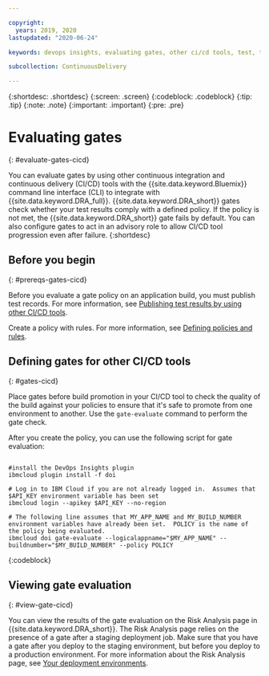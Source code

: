 ```yaml
---

copyright:
  years: 2019, 2020
lastupdated: "2020-06-24"

keywords: devops insights, evaluating gates, other ci/cd tools, test, tests, gate, gate failing, app, risk

subcollection: ContinuousDelivery

---
```


{:shortdesc: .shortdesc}
{:screen: .screen}
{:codeblock: .codeblock}
{:tip: .tip}
{:note: .note}
{:important: .important}
{:pre: .pre}

# Evaluating gates
{: #evaluate-gates-cicd}

You can evaluate gates by using other continuous integration and continuous delivery (CI/CD) tools with the {{site.data.keyword.Bluemix}} command line interface (CLI) to integrate with {{site.data.keyword.DRA_full}}. {{site.data.keyword.DRA_short}} gates check whether your test results comply with a defined policy. If the policy is not met, the {{site.data.keyword.DRA_short}} gate fails by default. You can also configure gates to act in an advisory role to allow CI/CD tool progression even after failure.
{:shortdesc}


## Before you begin
{: #prereqs-gates-cicd}

Before you evaluate a gate policy on an application build, you must publish test records. For more information, see [Publishing test results by using other CI/CD tools](/docs/ContinuousDelivery?topic=ContinuousDelivery-publish-test-cicd).

Create a policy with rules. For more information, see [Defining policies and rules](/docs/ContinuousDelivery?topic=ContinuousDelivery-defining-policies-rules).


## Defining gates for other CI/CD tools
{: #gates-cicd}

Place gates before build promotion in your CI/CD tool to check the quality of the build against your policies to ensure that it's safe to promote from one environment to another. Use the `gate-evaluate` command to perform the gate check. 

After you create the policy, you can use the following script for gate evaluation:
```

#install the DevOps Insights plugin
ibmcloud plugin install -f doi

# Log in to IBM Cloud if you are not already logged in.  Assumes that $API_KEY environment variable has been set
ibmcloud login --apikey $API_KEY --no-region

# The following line assumes that MY_APP_NAME and MY_BUILD_NUMBER environment variables have already been set.  POLICY is the name of the policy being evaluated.
ibmcloud doi gate-evaluate --logicalappname="$MY_APP_NAME" --buildnumber="$MY_BUILD_NUMBER" --policy POLICY
```
{:codeblock}


## Viewing gate evaluation
{: #view-gate-cicd}

You can view the results of the gate evaluation on the Risk Analysis page in {{site.data.keyword.DRA_short}}. The Risk Analysis page relies on the presence of a gate after a staging deployment job. Make sure that you have a gate after you deploy to the staging environment, but before you deploy to a production environment. For more information about the Risk Analysis page, see [Your deployment environments](/docs/ContinuousDelivery?topic=ContinuousDelivery-deployment-environment).
